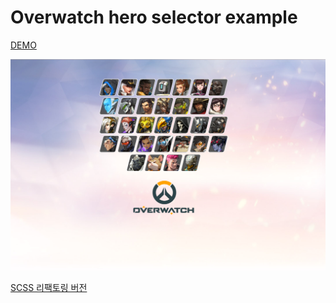 # Overwatch hero selector example

[DEMO](https://overwatch-menu.netlify.app/)

![메인 이미지 사진](https://github.com/ohtaekwon/overwatch-menu/blob/master/images/main.png?raw=true)

[SCSS 리팩토링 버전](https://github.com/ohtaekwon/overwatch-menu/tree/refactoring-scss)



